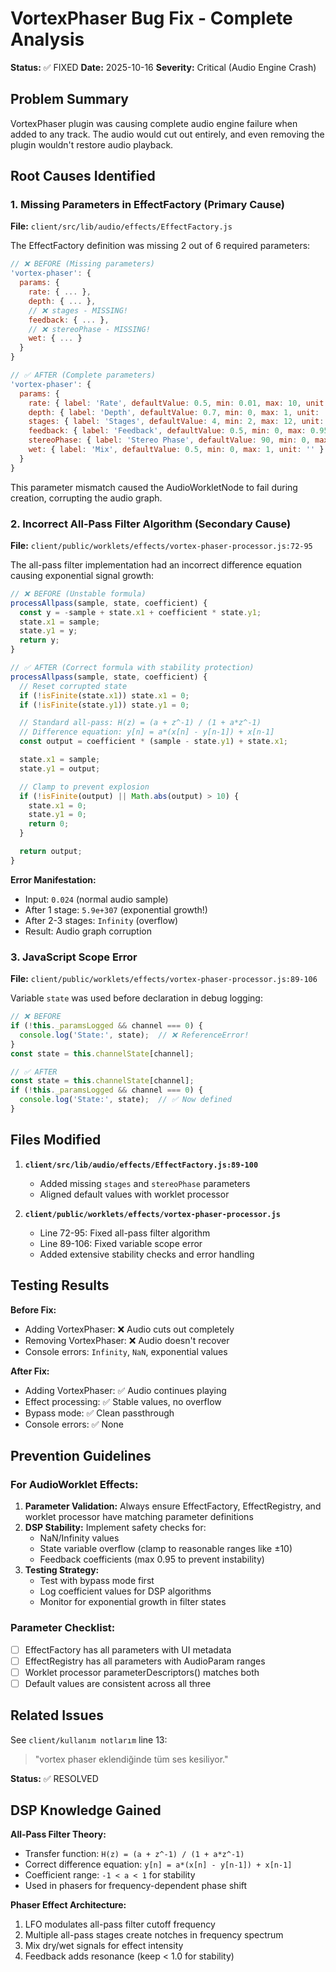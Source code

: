 # VortexPhaser Bug Fix - Complete Analysis

**Status:** ✅ FIXED
**Date:** 2025-10-16
**Severity:** Critical (Audio Engine Crash)

## Problem Summary

VortexPhaser plugin was causing complete audio engine failure when added to any track. The audio would cut out entirely, and even removing the plugin wouldn't restore audio playback.

## Root Causes Identified

### 1. Missing Parameters in EffectFactory (Primary Cause)
**File:** `client/src/lib/audio/effects/EffectFactory.js`

The EffectFactory definition was missing 2 out of 6 required parameters:

```javascript
// ❌ BEFORE (Missing parameters)
'vortex-phaser': {
  params: {
    rate: { ... },
    depth: { ... },
    // ❌ stages - MISSING!
    feedback: { ... },
    // ❌ stereoPhase - MISSING!
    wet: { ... }
  }
}

// ✅ AFTER (Complete parameters)
'vortex-phaser': {
  params: {
    rate: { label: 'Rate', defaultValue: 0.5, min: 0.01, max: 10, unit: ' Hz' },
    depth: { label: 'Depth', defaultValue: 0.7, min: 0, max: 1, unit: '' },
    stages: { label: 'Stages', defaultValue: 4, min: 2, max: 12, unit: '' },
    feedback: { label: 'Feedback', defaultValue: 0.5, min: 0, max: 0.95, unit: '' },
    stereoPhase: { label: 'Stereo Phase', defaultValue: 90, min: 0, max: 180, unit: '°' },
    wet: { label: 'Mix', defaultValue: 0.5, min: 0, max: 1, unit: '' }
  }
}
```

This parameter mismatch caused the AudioWorkletNode to fail during creation, corrupting the audio graph.

### 2. Incorrect All-Pass Filter Algorithm (Secondary Cause)
**File:** `client/public/worklets/effects/vortex-phaser-processor.js:72-95`

The all-pass filter implementation had an incorrect difference equation causing exponential signal growth:

```javascript
// ❌ BEFORE (Unstable formula)
processAllpass(sample, state, coefficient) {
  const y = -sample + state.x1 + coefficient * state.y1;
  state.x1 = sample;
  state.y1 = y;
  return y;
}

// ✅ AFTER (Correct formula with stability protection)
processAllpass(sample, state, coefficient) {
  // Reset corrupted state
  if (!isFinite(state.x1)) state.x1 = 0;
  if (!isFinite(state.y1)) state.y1 = 0;

  // Standard all-pass: H(z) = (a + z^-1) / (1 + a*z^-1)
  // Difference equation: y[n] = a*(x[n] - y[n-1]) + x[n-1]
  const output = coefficient * (sample - state.y1) + state.x1;

  state.x1 = sample;
  state.y1 = output;

  // Clamp to prevent explosion
  if (!isFinite(output) || Math.abs(output) > 10) {
    state.x1 = 0;
    state.y1 = 0;
    return 0;
  }

  return output;
}
```

**Error Manifestation:**
- Input: `0.024` (normal audio sample)
- After 1 stage: `5.9e+307` (exponential growth!)
- After 2-3 stages: `Infinity` (overflow)
- Result: Audio graph corruption

### 3. JavaScript Scope Error
**File:** `client/public/worklets/effects/vortex-phaser-processor.js:89-106`

Variable `state` was used before declaration in debug logging:

```javascript
// ❌ BEFORE
if (!this._paramsLogged && channel === 0) {
  console.log('State:', state);  // ❌ ReferenceError!
}
const state = this.channelState[channel];

// ✅ AFTER
const state = this.channelState[channel];
if (!this._paramsLogged && channel === 0) {
  console.log('State:', state);  // ✅ Now defined
}
```

## Files Modified

1. **`client/src/lib/audio/effects/EffectFactory.js:89-100`**
   - Added missing `stages` and `stereoPhase` parameters
   - Aligned default values with worklet processor

2. **`client/public/worklets/effects/vortex-phaser-processor.js`**
   - Line 72-95: Fixed all-pass filter algorithm
   - Line 89-106: Fixed variable scope error
   - Added extensive stability checks and error handling

## Testing Results

**Before Fix:**
- Adding VortexPhaser: ❌ Audio cuts out completely
- Removing VortexPhaser: ❌ Audio doesn't recover
- Console errors: `Infinity`, `NaN`, exponential values

**After Fix:**
- Adding VortexPhaser: ✅ Audio continues playing
- Effect processing: ✅ Stable values, no overflow
- Bypass mode: ✅ Clean passthrough
- Console errors: ✅ None

## Prevention Guidelines

### For AudioWorklet Effects:
1. **Parameter Validation:** Always ensure EffectFactory, EffectRegistry, and worklet processor have matching parameter definitions
2. **DSP Stability:** Implement safety checks for:
   - NaN/Infinity values
   - State variable overflow (clamp to reasonable ranges like ±10)
   - Feedback coefficients (max 0.95 to prevent instability)
3. **Testing Strategy:**
   - Test with bypass mode first
   - Log coefficient values for DSP algorithms
   - Monitor for exponential growth in filter states

### Parameter Checklist:
- [ ] EffectFactory has all parameters with UI metadata
- [ ] EffectRegistry has all parameters with AudioParam ranges
- [ ] Worklet processor parameterDescriptors() matches both
- [ ] Default values are consistent across all three

## Related Issues

See `client/kullanım notlarım` line 13:
> "vortex phaser eklendiğinde tüm ses kesiliyor."

**Status:** ✅ RESOLVED

## DSP Knowledge Gained

**All-Pass Filter Theory:**
- Transfer function: `H(z) = (a + z^-1) / (1 + a*z^-1)`
- Correct difference equation: `y[n] = a*(x[n] - y[n-1]) + x[n-1]`
- Coefficient range: `-1 < a < 1` for stability
- Used in phasers for frequency-dependent phase shift

**Phaser Effect Architecture:**
1. LFO modulates all-pass filter cutoff frequency
2. Multiple all-pass stages create notches in frequency spectrum
3. Mix dry/wet signals for effect intensity
4. Feedback adds resonance (keep < 1.0 for stability)
